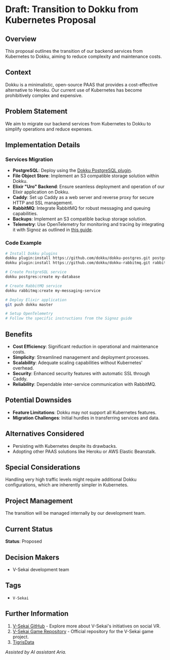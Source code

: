 # Draft: Transition to Dokku from Kubernetes Proposal

## Overview

This proposal outlines the transition of our backend services from Kubernetes to Dokku, aiming to reduce complexity and maintenance costs.

## Context

Dokku is a minimalistic, open-source PAAS that provides a cost-effective alternative to Heroku. Our current use of Kubernetes has become prohibitively complex and expensive.

## Problem Statement

We aim to migrate our backend services from Kubernetes to Dokku to simplify operations and reduce expenses.

## Implementation Details

### Services Migration

- **PostgreSQL**: Deploy using the [Dokku PostgreSQL plugin](https://github.com/dokku/dokku-postgres).
- **File Object Store**: Implement an S3 compatible storage solution within Dokku.
- **Elixir "Uro" Backend**: Ensure seamless deployment and operation of our Elixir application on Dokku.
- **Caddy**: Set up Caddy as a web server and reverse proxy for secure HTTP and SSL management.
- **RabbitMQ**: Integrate RabbitMQ for robust messaging and queuing capabilities.
- **Backups**: Implement an S3 compatible backup storage solution.
- **Telemetry**: Use OpenTelemetry for monitoring and tracing by integrating it with Signoz as outlined in [this guide](https://signoz.io/blog/opentelemetry-apm/).

### Code Example

```bash
# Install Dokku plugins
dokku plugin:install https://github.com/dokku/dokku-postgres.git postgres
dokku plugin:install https://github.com/dokku/dokku-rabbitmq.git rabbitmq

# Create PostgreSQL service
dokku postgres:create my-database

# Create RabbitMQ service
dokku rabbitmq:create my-messaging-service

# Deploy Elixir application
git push dokku master

# Setup OpenTelemetry
# Follow the specific instructions from the Signoz guide
```

## Benefits

- **Cost Efficiency**: Significant reduction in operational and maintenance costs.
- **Simplicity**: Streamlined management and deployment processes.
- **Scalability**: Adequate scaling capabilities without Kubernetes' overhead.
- **Security**: Enhanced security features with automatic SSL through Caddy.
- **Reliability**: Dependable inter-service communication with RabbitMQ.

## Potential Downsides

- **Feature Limitations**: Dokku may not support all Kubernetes features.
- **Migration Challenges**: Initial hurdles in transferring services and data.

## Alternatives Considered

- Persisting with Kubernetes despite its drawbacks.
- Adopting other PAAS solutions like Heroku or AWS Elastic Beanstalk.

## Special Considerations

Handling very high traffic levels might require additional Dokku configurations, which are inherently simpler in Kubernetes.

## Project Management

The transition will be managed internally by our development team.

## Current Status

**Status**: Proposed

## Decision Makers

- V-Sekai development team

## Tags

- `V-Sekai`

## Further Information

1. [V-Sekai GitHub](https://github.com/v-sekai) - Explore more about V-Sekai's initiatives on social VR.
2. [V-Sekai Game Repository](https://github.com/v-sekai/v-sekai-game) - Official repository for the V-Sekai game project.
3. [TigrisData](https://www.tigrisdata.com/docs/pricing/)

_Assisted by AI assistant Aria._
